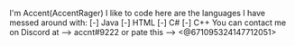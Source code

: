I'm Accent(AccentRager) I like to code here are the languages I have messed around with:
 [-] Java
 [-] HTML
 [-] C#
 [-] C++
You can contact me on Discord at --> accnt#9222 or pate this --> <@671095324147712051>

<!---
AccentRager/AccentRager is a ✨ special ✨ repository because its `README.md` (this file) appears on your GitHub profile.
You can click the Preview link to take a look at your changes.
--->
